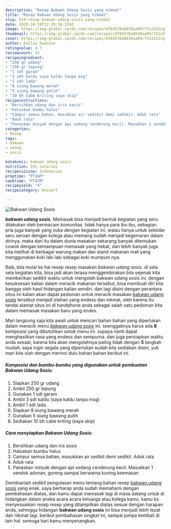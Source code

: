```yaml
---
description: "Resep Bakwan Udang Sosis yang nikmat"
title: "Resep Bakwan Udang Sosis yang nikmat"
slug: 619-resep-bakwan-udang-sosis-yang-nikmat
date: 2020-10-18T12:29:34.234Z
image: https://img-global.cpcdn.com/recipes/df84578a8830aa09/751x532cq70/bakwan-udang-sosis-foto-resep-utama.jpg
thumbnail: https://img-global.cpcdn.com/recipes/df84578a8830aa09/751x532cq70/bakwan-udang-sosis-foto-resep-utama.jpg
cover: https://img-global.cpcdn.com/recipes/df84578a8830aa09/751x532cq70/bakwan-udang-sosis-foto-resep-utama.jpg
author: Emilie Swanson
ratingvalue: 4.7
reviewcount: 15
recipeingredient:
- "250 gr udang"
- "250 gr tepung"
- "1 sdt garam"
- "3 sdt kaldu saya kaldu tanpa msg"
- "1 sdt lada"
- "8 siung bawang merah"
- "5 siung bawang putih"
- "10 bh cabe kriting saya skip"
recipeinstructions:
- "Bersihkan udang dan iris sosis"
- "Haluskan bumbu halus"
- "Campur semua bahan, masukkan air sedikit demi sedikit. Aduk rata"
- "Aduk rata"
- "Panaskan minyak dengan api sedang cenderung kecil. Masukkan 1 sendok adonan, goreng sampai berwarna kuning keemasan"
categories:
- Resep
tags:
- bakwan
- udang
- sosis

katakunci: bakwan udang sosis 
nutrition: 191 calories
recipecuisine: Indonesian
preptime: "PT16M"
cooktime: "PT47M"
recipeyield: "4"
recipecategory: Dessert

---
```



![Bakwan Udang Sosis](https://img-global.cpcdn.com/recipes/df84578a8830aa09/751x532cq70/bakwan-udang-sosis-foto-resep-utama.jpg)

<b><i>bakwan udang sosis</i></b>, Memasak bisa menjadi bentuk kegiatan yang seru dilakukan oleh bermacam komunitas. tidak hanya para ibu ibu, sebagian pria juga banyak yang suka dengan kegiatan ini. walau hanya untuk sekedar seru seruan dengan kolega atau memang sudah menjadi kegemaran dalam dirinya. maka dari itu dalam dunia masakan sekarang banyak ditemukan cowok dengan kemampuan memasak yang hebat, dan lebih banyak juga kita melihat di berbagai warung makan dan stand makanan mall yang menggunakan koki laki laki sebagai koki mumpuni nya.



Baik, kita mulai ke hal resep resep masakan <i>bakwan udang sosis</i>. di sela sela kegiatan kita, bisa jadi akan terasa menggembirakan bila sejenak kita memberikan sedikit waktu untuk mengolah bakwan udang sosis ini. dengan kesuksesan kalian dalam meracik makanan tersebut, bisa membuat diri kita bangga oleh hasil hidangan kalian sendiri. dan lagi disini dengan perantara situs ini kalian akan dapat pedoman untuk meracik masakan <u>bakwan udang sosis</u> tersebut menjadi olahan yang endess dan nikmat, oleh karena itu tandai alamat situs ini di handphone anda sebagai salah satu pedoman kita dalam memasak masakan baru yang endes.


Mari langsung saja kita awali untuk mencari bahan bahan yang diperlukan dalam meracik menu <u><i>bakwan udang sosis</i></u> ini. seenggaknya harus ada <b>8</b> komposisi yang dibutuhkan untuk menu ini. supaya nanti dapat menghasilkan rasa yang endess dan sempurna. dan juga persiapkan waktu anda sesaat, karena kita akan mengolahnya paling tidak dengan <b>5</b> langkah mudah. saya ingin segala yang diperlukan sudah kita sediakan disini, yuk mari kita olah dengan merinci dulu bahan bahan berikut ini.

<!--inarticleads1-->

##### Komposisi dan bumbu-bumbu yang digunakan untuk pembuatan Bakwan Udang Sosis:

1. Siapkan 250 gr udang
1. Ambil 250 gr tepung
1. Gunakan 1 sdt garam
1. Ambil 3 sdt kaldu (saya kaldu tanpa msg)
1. Ambil 1 sdt lada
1. Siapkan 8 siung bawang merah
1. Gunakan 5 siung bawang putih
1. Sediakan 10 bh cabe kriting (saya skip)




<!--inarticleads2-->

##### Cara menyiapkan Bakwan Udang Sosis:

1. Bersihkan udang dan iris sosis
1. Haluskan bumbu halus
1. Campur semua bahan, masukkan air sedikit demi sedikit. Aduk rata
1. Aduk rata
1. Panaskan minyak dengan api sedang cenderung kecil. Masukkan 1 sendok adonan, goreng sampai berwarna kuning keemasan




Demikianlah sedikit pengulasan menu tentang bahan resep <u>bakwan udang sosis</u> yang enak. saya berharap anda sudah memahami dengan pembahasan diatas, dan kamu dapat memasak lagi di masa datang untuk di hidangkan dalam aneka acara acara keluarga atau kolega kamu. kamu bs menyesuaikan resep resep yang ditampilkan diatas sesuai dengan harapan anda, sehingga hidangan <b>bakwan udang sosis</b> ini bisa menjadi lebih lezat dan nikmat lagi. berikut pembahasan singkat ini, sampai jumpa kembali di lain hal. semoga hari kamu menyenangkan.
